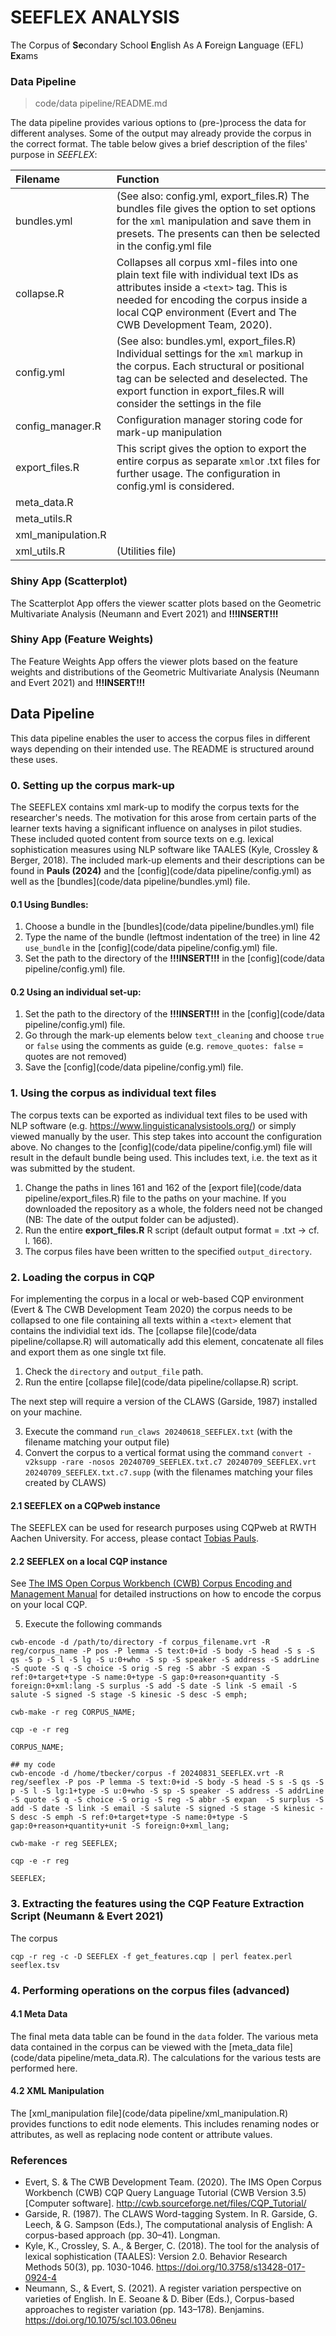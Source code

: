 # SEEFLEX ANALYSIS

The Corpus of **Se**condary School **E**nglish As A **F**oreign **L**anguage (EFL) **Ex**ams


### Data Pipeline

> code/data pipeline/README.md

The data pipeline provides various options to (pre-)process the data for different analyses. Some of the output may already provide the corpus in the correct format. The table below gives a brief description of the files' purpose in *SEEFLEX*:

| Filename | Function      |
|:--------| :-------------|
| bundles.yml | (See also: config.yml, export_files.R) The bundles file gives the option to set options for the ```xml``` manipulation and save them in presets. The presents can then be selected in the config.yml file |
| collapse.R | Collapses all corpus xml-files into one plain text file with individual text IDs as attributes inside a ```<text>``` tag. This is needed for encoding the corpus inside a local CQP  environment (Evert and The CWB Development Team, 2020). |
| config.yml | (See also: bundles.yml, export_files.R) Individual settings for the ```xml``` markup in the corpus. Each structural or positional tag can be selected and deselected. The export function in export_files.R will consider the settings in the file |
| config_manager.R | Configuration manager storing code for mark-up manipulation |
| export_files.R | This script gives the option to export the entire corpus as separate ```xml```or .txt files for further usage. The configuration in config.yml is considered. |
| meta_data.R | |
| meta_utils.R | |
| xml_manipulation.R ||
| xml_utils.R | (Utilities file) |



### Shiny App (Scatterplot)

The Scatterplot App offers the viewer scatter plots based on the Geometric Multivariate Analysis (Neumann and Evert 2021) and **!!!INSERT!!!**

### Shiny App (Feature Weights)

The Feature Weights App offers the viewer plots based on the feature weights and distributions of the Geometric Multivariate Analysis (Neumann and Evert 2021) and **!!!INSERT!!!**

## Data Pipeline

This data pipeline enables the user to access the corpus files in different ways depending on their intended use. The README is structured around these uses.


### 0. Setting up the corpus mark-up

The SEEFLEX contains xml mark-up to modify the corpus texts for the researcher's needs. The motivation for this arose from certain parts of the learner texts having a significant influence on analyses in pilot studies. These included quoted content from source texts on e.g. lexical sophistication measures using NLP software like TAALES (Kyle, Crossley & Berger, 2018). The included mark-up elements and their descriptions can be found in **Pauls (2024)** and the [config](code/data pipeline/config.yml) as well as the [bundles](code/data pipeline/bundles.yml) file.


#### 0.1 Using Bundles:
1. Choose a bundle in the [bundles](code/data pipeline/bundles.yml) file
2. Type the name of the bundle (leftmost indentation of the tree) in line 42 `use_bundle` in the [config](code/data pipeline/config.yml) file. 
3. Set the path to the directory of the **!!!INSERT!!!** in the [config](code/data pipeline/config.yml) file.

#### 0.2 Using an individual set-up:
1. Set the path to the directory of the **!!!INSERT!!!** in the [config](code/data pipeline/config.yml) file.
2. Go through the mark-up elements below `text_cleaning` and choose `true` or `false` using the comments as guide (e.g. `remove_quotes: false` = quotes are not removed)
3. Save the [config](code/data pipeline/config.yml) file.



### 1. Using the corpus as individual text files

The corpus texts can be exported as individual text files to be used with NLP software (e.g. https://www.linguisticanalysistools.org/) or simply viewed manually by the user. This step takes into account the configuration above. No changes to the [config](code/data pipeline/config.yml) file will result in the default bundle being used. This includes text, i.e. the text as it was submitted by the student.

1. Change the paths in lines 161 and 162 of the [export file](code/data pipeline/export_files.R) file to the paths on your machine. If you downloaded the repository as a whole, the folders need not be changed (NB: The date of the output folder can be adjusted).
2. Run the entire **export_files.R** R script (default output format = .txt -> cf. l. 166).
3. The corpus files have been written to the specified `output_directory`.



### 2. Loading the corpus in CQP

For implementing the corpus in a local or web-based CQP environment (Evert & The CWB Development Team 2020) the corpus needs to be collapsed to one file containing all texts within a `<text>` element that contains the individial text ids. The [collapse file](code/data pipeline/collapse.R) will automatically add this element, concatenate all files and export them as one single txt file.

1. Check the `directory` and `output_file` path.
2. Run the entire [collapse file](code/data pipeline/collapse.R) script.

The next step will require a version of the CLAWS (Garside, 1987) installed on your machine.

3. Execute the command `run_claws 20240618_SEEFLEX.txt` (with the filename matching your output file)
4. Convert the corpus to a vertical format using the command `convert -v2ksupp -rare -nosos 20240709_SEEFLEX.txt.c7 20240709_SEEFLEX.vrt 20240709_SEEFLEX.txt.c7.supp` (with the filenames matching your files created by CLAWS)


#### 2.1 SEEFLEX on a CQPweb instance

The SEEFLEX can be used for research purposes using CQPweb at RWTH Aachen University. For access, please contact [Tobias Pauls](mailto:tobias.pauls@ifaar.rwth-aachen.de).


#### 2.2 SEEFLEX on a local CQP instance

See [The IMS Open Corpus Workbench (CWB) Corpus Encoding and Management Manual](https://cwb.sourceforge.io/files/CWB_Encoding_Tutorial.pdf) for detailed instructions on how to encode the corpus on your local CQP.

5. Execute the following commands
```
cwb-encode -d /path/to/directory -f corpus_filename.vrt -R reg/corpus_name -P pos -P lemma -S text:0+id -S body -S head -S s -S qs -S p -S l -S lg -S u:0+who -S sp -S speaker -S address -S addrLine -S quote -S q -S choice -S orig -S reg -S abbr -S expan -S ref:0+target+type -S name:0+type -S gap:0+reason+quantity -S foreign:0+xml:lang -S surplus -S add -S date -S link -S email -S salute -S signed -S stage -S kinesic -S desc -S emph;

cwb-make -r reg CORPUS_NAME;

cqp -e -r reg

CORPUS_NAME; 

## my code
cwb-encode -d /home/tbecker/corpus -f 20240831_SEEFLEX.vrt -R reg/seeflex -P pos -P lemma -S text:0+id -S body -S head -S s -S qs -S p -S l -S lg:1+type -S u:0+who -S sp -S speaker -S address -S addrLine -S quote -S q -S choice -S orig -S reg -S abbr -S expan  -S surplus -S add -S date -S link -S email -S salute -S signed -S stage -S kinesic -S desc -S emph -S ref:0+target+type -S name:0+type -S gap:0+reason+quantity+unit -S foreign:0+xml_lang;

cwb-make -r reg SEEFLEX;

cqp -e -r reg

SEEFLEX; 
```


### 3. Extracting the features using the CQP Feature Extraction Script (Neumann & Evert 2021)

The corpus

```
cqp -r reg -c -D SEEFLEX -f get_features.cqp | perl featex.perl seeflex.tsv

```


### 4. Performing operations on the corpus files (advanced)

#### 4.1 Meta Data

The final meta data table can be found in the `data` folder. The various meta data contained in the corpus can be viewed with the [meta_data file](code/data pipeline/meta_data.R). The calculations for the various tests are performed here.


#### 4.2 XML Manipulation 

The [xml_manipulation file](code/data pipeline/xml_manipulation.R) provides functions to edit node elements. This includes renaming nodes or attributes, as well as replacing node content or attribute values.



### References

- Evert, S. & The CWB Development Team. (2020). The IMS Open Corpus Workbench (CWB) CQP Query Language Tutorial (CWB Version 3.5) [Computer software]. http://cwb.sourceforge.net/files/CQP_Tutorial/
- Garside, R. (1987). The CLAWS Word-tagging System. In R. Garside, G. Leech, & G. Sampson (Eds.), The computational analysis of English: A corpus-based approach (pp. 30–41). Longman.
- Kyle, K., Crossley, S. A., & Berger, C. (2018). The tool for the analysis of lexical sophistication (TAALES): Version 2.0. Behavior Research Methods 50(3), pp. 1030-1046. https://doi.org/10.3758/s13428-017-0924-4
- Neumann, S., & Evert, S. (2021). A register variation perspective on varieties of English. In E. Seoane & D. Biber (Eds.), Corpus-based approaches to register variation (pp. 143–178). Benjamins. https://doi.org/10.1075/scl.103.06neu